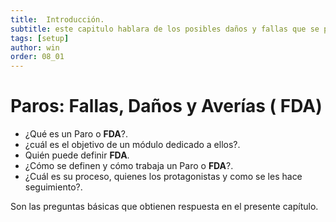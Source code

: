 ```yaml
---
title:  Introducción.
subtitle: este capitulo hablara de los posibles daños y fallas que se pueden presentar, la seccion fda expone como solucionarlo .
tags: [setup]
author: win
order: 08_01
---
```

# Paros: Fallas, Daños y Averías ( **FDA**)

- ¿Qué es un Paro o  **FDA**?.
- ¿cuál es el objetivo de un módulo dedicado a ellos?.
- Quién puede definir  **FDA**.
- ¿Cómo se definen y cómo trabaja un Paro o  **FDA**?.
- ¿Cuál es su proceso, quienes los protagonistas y como se les hace seguimiento?.

Son las preguntas básicas que obtienen respuesta en el presente capítulo.
